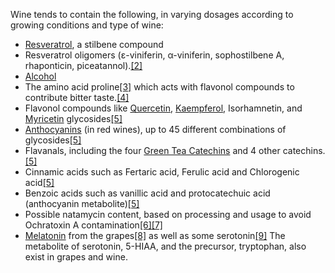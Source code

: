



Wine tends to contain the following, in varying dosages according to growing conditions and type of wine:


* [Resveratrol](/supplements/resveratrol/), a stilbene compound
* Resveratrol oligomers (ε-viniferin, α-viniferin, sophostilbene A, rhaponticin, piceatannol).[[2]](#ref2)
* [Alcohol](/supplements/alcohol/)
* The amino acid proline[[3]](#ref3) which acts with flavonol compounds to contribute bitter taste.[[4]](#ref4)
* Flavonol compounds like [Quercetin](/supplements/quercetin/), [Kaempferol](/supplements/kaempferol/), Isorhamnetin, and [Myricetin](/supplements/myricetin/) glycosides[[5]](#ref5)
* [Anthocyanins](/supplements/anthocyanins/) (in red wines), up to 45 different combinations of glycosides[[5]](#ref5)
* Flavanals, including the four [Green Tea Catechins](/supplements/green-tea-catechins/) and 4 other catechins.[[5]](#ref5)
* Cinnamic acids such as Fertaric acid, Ferulic acid and Chlorogenic acid[[5]](#ref5)
* Benzoic acids such as vanillic acid and protocatechuic acid (anthocyanin metabolite)[[5]](#ref5)
* Possible natamycin content, based on processing and usage to avoid Ochratoxin A contamination[[6]](#ref6)[[7]](#ref7)
* [Melatonin](/supplements/melatonin/) from the grapes[[8]](#ref8) as well as some serotonin[[9]](#ref9) The metabolite of serotonin, 5-HIAA, and the precursor, tryptophan, also exist in grapes and wine.

 


